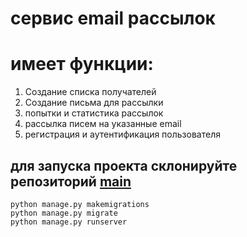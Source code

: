 # сервис email рассылок
# имеет функции:
1. Создание списка получателей
2. Создание письма для рассылки
3. попытки и статистика рассылок
4. рассылка писем на указанные email
5. регистрация и аутентификация пользователя
   


## для запуска проекта склонируйте репозиторий [main](https://github.com/Dimon4ik812/course_work_4)
```
python manage.py makemigrations
python manage.py migrate  
python manage.py runserver
```

